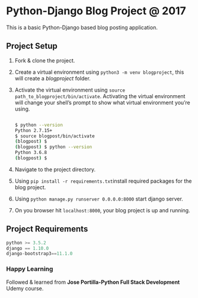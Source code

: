 # Python-Django Blog Project @ 2017

This is a basic Python-Django based blog posting application.

## Project Setup

1. Fork & clone the project.
2. Create a virtual environment using `python3 -m venv blogproject`, this will create a *blogproject* folder.

3. Activate the virtual environment using `source path_to_blogproject/bin/activate`. Activating the virtual environment will change your shell’s prompt to show what virtual environment you’re using.

    ```bash

    $ python --version
    Python 2.7.15+
    $ source blogpost/bin/activate
    (blogpost) $ 
    (blogpost) $ python --version
    Python 3.6.8
    (blogpost) $

    ```

4. Navigate to the project directory. 

5. Using `pip install -r requirements.txt`install required packages for the blog project.

6. Using `python manage.py runserver 0.0.0.0:8000` start django server.

7. On you browser hit `localhost:8000`, your blog project is up and running.

## Project Requirements

```python
python >= 3.5.2
django == 1.10.0
django-bootstrap3==11.1.0
```

### Happy Learning

Followed & learned from **Jose Portilla-Python Full Stack Development** Udemy course.